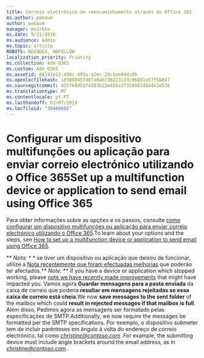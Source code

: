 ```yaml
---
title: Correio electrónico de reencaminhamento através do Office 365
ms.author: pebaum
author: pebaum
manager: mnirkhe
ms.date: 9/21/2018
ms.audience: Admin
ms.topic: article
ROBOTS: NOINDEX, NOFOLLOW
localization_priority: Priority
ms.collection: Adm_O365
ms.custom: Adm_O365
ms.assetid: 84191e23-496c-495a-a2ec-28c5ae0d4c0b
ms.openlocfilehash: 1d3868457d87a0abf36223c33c96b01a57f5b8d7
ms.sourcegitcommit: 431f60d51f4203b22e655a37358667d844e3e576
ms.translationtype: MT
ms.contentlocale: pt-PT
ms.lasthandoff: 03/07/2019
ms.locfileid: "30468602"
---
```

# <a name="set-up-a-multifunction-device-or-application-to-send-email-using-office-365"></a><span data-ttu-id="d7a01-102">Configurar um dispositivo multifunções ou aplicação para enviar correio electrónico utilizando o Office 365</span><span class="sxs-lookup"><span data-stu-id="d7a01-102">Set up a multifunction device or application to send email using Office 365</span></span>

<span data-ttu-id="d7a01-103">Para obter informações sobre as opções e os passos, consulte [como configurar um dispositivo multifunções ou aplicação para enviar correio electrónico utilizando o Office 365](https://support.office.com/article/69f58e99-c550-4274-ad18-c805d654b4c4).</span><span class="sxs-lookup"><span data-stu-id="d7a01-103">To learn about your options and the steps, see [How to set up a multifunction device or application to send email using Office 365](https://support.office.com/article/69f58e99-c550-4274-ad18-c805d654b4c4).</span></span>
  
 <span data-ttu-id="d7a01-104">\*\* *Nota:* \* \* se tiver um dispositivo ou aplicação que deixou de funcionar, utilize a [Nota recentemente que foram efectuadas melhorias](https://support.microsoft.com/help/4458479/) que poderão ter afectados.</span><span class="sxs-lookup"><span data-stu-id="d7a01-104">\*\* *Note:* \*\* If you have a device or application which stopped working, please [note we have recently made improvements](https://support.microsoft.com/help/4458479/) that might have impacted you.</span></span> <span data-ttu-id="d7a01-105">Vamos agora **Guardar mensagens para a pasta enviada** da caixa de correio que poderia **resultar em mensagens rejeitadas se essa caixa de correio está cheia**.</span><span class="sxs-lookup"><span data-stu-id="d7a01-105">We now **save messages to the sent folder** of the mailbox which could **result in rejected messages if that mailbox is full**.</span></span> <span data-ttu-id="d7a01-106">Além disso, Pedimos agora as mensagens ser formatado pelas especificações de SMTP.</span><span class="sxs-lookup"><span data-stu-id="d7a01-106">Additionally, we now require the messages be formatted per the SMTP specifications.</span></span> <span data-ttu-id="d7a01-107">Por exemplo, o dispositivo submeter tem de incluir parênteses em ângulo à volta do endereço de correio electrónico, tal como *christine@contoso.com* .</span><span class="sxs-lookup"><span data-stu-id="d7a01-107">For example, the submitting device must include angle brackets around the email address, as in  *christine@contoso.com*  .</span></span> 
  

